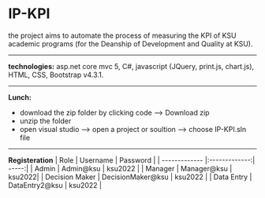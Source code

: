 # IP-KPI
the project aims to automate the process of measuring the KPI of KSU academic programs (for the Deanship of Development and Quality at KSU). 
***
**technologies:** asp.net core mvc 5, C#, javascript (JQuery, print.js, chart.js), HTML, CSS, Bootstrap v4.3.1.
***
**Lunch:**
- download the zip folder by clicking code --> Download zip
- unzip the folder 
- open visual studio --> open a project or soultion --> choose IP-KPI.sln file

***


**Registeration**
| Role          | Username      | Password  |
| ------------- |:-------------:| -----:|
| Admin      | Admin@ksu | ksu2022 |
| Manager     | Manager@ksu      |   ksu2022|
| Decision Maker | DecisionMaker@ksu     |   ksu2022 |
| Data Entry | DataEntry2@ksu    |   ksu2022 |

